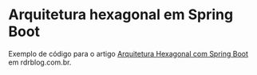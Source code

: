 # Arquitetura hexagonal em Spring Boot

Exemplo de código para o artigo [Arquitetura Hexagonal com Spring Boot](http://rdrblog.com.br/java/spring/arquitetura-hexagonal-com-spring-boot/) em rdrblog.com.br.